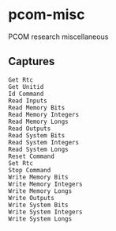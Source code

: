 # pcom-misc
PCOM research miscellaneous

## Captures

```
Get Rtc
Get Unitid
Id Command
Read Inputs
Read Memory Bits
Read Memory Integers
Read Memory Longs
Read Outputs
Read System Bits
Read System Integers
Read System Longs
Reset Command
Set Rtc
Stop Command
Write Memory Bits
Write Memory Integers
Write Memory Longs
Write Outputs
Write System Bits
Write System Integers
Write System Longs
```
